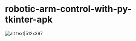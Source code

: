 # robotic-arm-control-with-py-tkinter-apk


![alt text|512x397](https://i.ibb.co/tCB6yx8/y-kle.png)
